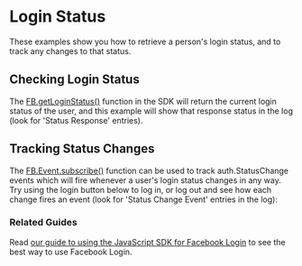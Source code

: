 <h1>Login Status</h1>

<p>These examples show you how to retrieve a person's login status, and to track any changes to that status. </p>

<h2>Checking Login Status</h2>

<p>The <a href="https://developers.facebook.com/docs/reference/javascript/FB.getLoginStatus">FB.getLoginStatus()</a> function in the SDK will return the current login status of the user, and this example will show that response status in the log (look for 'Status Response' entries).</p>

<script>
  FB.getLoginStatus(function(response) {
    Log.info('Status Response', response);
  });
</script>

<h2>Tracking Status Changes</h2>

<p>The <a href="https://developers.facebook.com/docs/reference/javascript/FB.Event.subscribe/">FB.Event.subscribe()</a> function can be used to track auth.StatusChange events which will fire whenever a user's login status changes in any way. Try using the login button below to log in, or log out and see how each change fires an event (look for 'Status Change Event' entries in the log):</p>

<script>
  FB.Event.subscribe('auth.statusChange', function(response) {
    Log.info('Status Change Event', response);
  });
</script>

<div class="fb-login-button" data-max-rows="1" data-size="medium" data-auto-logout-link="true"></div>

<h3>Related Guides</h3>

<p>Read <a href="https://developers.facebook.com/docs/facebook-login/login-flow-for-web/">our guide to using the JavaScript SDK for Facebook Login</a> to see the best way to use Facebook Login.</p>
